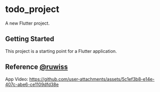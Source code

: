 # todo_project

A new Flutter project.

## Getting Started

This project is a starting point for a Flutter application.

## Reference [@ruwiss](https://github.com/ruwiss)

App Video:
https://github.com/user-attachments/assets/5c1ef3b8-e14e-407c-abe6-ce1109dfd38e

